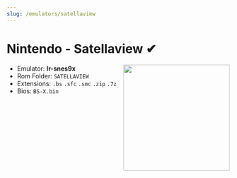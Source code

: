 ```yaml
---
slug: /emulators/satellaview
---
```


# Nintendo - Satellaview ✔

<img src="https://user-images.githubusercontent.com/44569252/188292961-e4237efb-a26b-45a9-9db0-ea663d86d7a3.png" align="right" width="240" />

- Emulator: **lr-snes9x**
- Rom Folder: `SATELLAVIEW`
- Extensions: `.bs` `.sfc` `.smc` `.zip` `.7z`
- Bios: `BS-X.bin`
